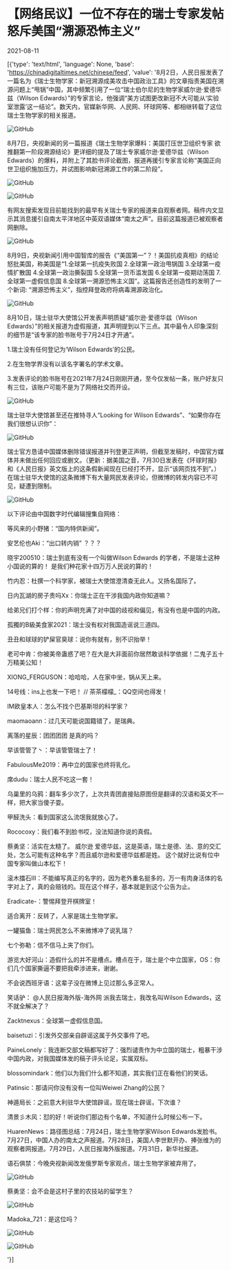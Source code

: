 # 【网络民议】一位不存在的瑞士专家发帖怒斥美国“溯源恐怖主义”

2021-08-11

[{'type': 'text/html', 'language': None, 'base': 'https://chinadigitaltimes.net/chinese/feed', 'value': '8月2日，人民日报发表了一篇名为《瑞士生物学家：新冠溯源成美攻击中国政治工具》的文章指责美国在溯源问题上“甩锅”中国，其中频繁引用了一位“瑞士伯尔尼的生物学家威尔逊·爱德华兹（Wilson Edwards）”的专家言论，他强调“美方试图更改新冠不大可能从‘实验室泄露’这一结论”。数天内，官媒新华网、人民网、环球网等、都相继转载了这位瑞士生物学家的相关报道。

![GitHub](https://chinadigitaltimes.net/chinese/files/2021/08/image-1628628032006.png)

8月7日，央视新闻的另一篇报道《瑞士生物学家爆料：美国打压世卫组织专家 欲推翻第一阶段溯源结论》更详细的提及了瑞士专家威尔逊·爱德华兹（Wilson Edwards）的爆料，并附上了其脸书评论截图，报道再援引专家言论称“美国正向世卫组织施加压力，并试图影响新冠溯源工作的第二阶段”。

![GitHub](https://chinadigitaltimes.net/chinese/files/2021/08/image-1628628411683.png)

![GitHub](https://chinadigitaltimes.net/chinese/files/2021/08/image-1628628425553.png)

有网友搜索发现目前能找到的最早有关瑞士专家的报道来自观察者网。稿件内文显示其消息援引自南太平洋地区中英双语媒体“南太之声”。目前这篇报道已被观察者网删除。

![GitHub](https://chinadigitaltimes.net/chinese/files/2021/08/image-1628631271463.png)

8月9日，央视新闻引用中国智库的报告《“美国第一”？！美国抗疫真相》的结论怒批美国，称美国是“1.全球第一抗疫失败国 2.全球第一政治甩锅国 3.全球第一疫情扩散国 4.全球第一政治撕裂国 5.全球第一货币滥发国 6.全球第一疫期动荡国 7.全球第一虚假信息国 8.全球第一溯源恐怖主义国”。这篇报告还创造性的发明了一个新词: “溯源恐怖主义”，指控拜登政府将病毒溯源政治化。



![GitHub](https://chinadigitaltimes.net/chinese/files/2021/08/image-1628629186708.png)

8月10日，瑞士驻华大使馆公开发表声明质疑“威尔逊·爱德华兹（Wilson Edwards）”的相关报道为虚假报道，其声明提到以下三点。其中最令人印象深刻的细节是“该专家的脸书账号于7月24日才开通”。



1.瑞士没有任何登记为‘Wilson Edwards’的公民。

2.在生物学界没有以该名字署名的学术文章。

3.发表评论的脸书账号在2021年7月24日刚刚开通，至今仅发帖一条，账户好友只有三位，该账户可能不是为了网络社交而开设。



![GitHub](https://chinadigitaltimes.net/chinese/files/2021/08/image-1628629059464.png)

瑞士驻华大使馆甚至还在推特寻人“Looking for Wilson Edwards”、“如果你存在我们很想认识你”：

![GitHub](https://chinadigitaltimes.net/chinese/files/2021/08/image-1628630556425.png)

瑞士官方恳请中国媒体删除错误报道并刊登更正声明，但截至发稿时，中国官方媒体并未做出任何回应或删文。（更新：据美国之音，7月30日发表在《环球时报》和《人民日报》英文版上的这条假新闻现在已经打不开，显示“该网页找不到”。）在瑞士驻华大使馆的这条微博下有大量网民发表评论，但微博的转发内容已不可见，疑遭到限制。

![GitHub](https://chinadigitaltimes.net/chinese/files/2021/08/image-1628629492934.png)

以下评论由中国数字时代编辑搜集自网络：



等风来的小野猪：“国内特供新闻”。

安艺伦也Aki：“出口转内销” ？？？

晓宇200510：瑞士到底有没有一个叫做Wilson Edwards 的学者，不是瑞士这种小国说的算的！ 是我们种花家十四万万人民说的算的！

竹内忍：杜撰一个科学家，被瑞士大使馆澄清查无此人。又扬名国际了。

日内瓦湖的房子贵吗Xx：你瑞士正在干涉我国内政你知道嘛？

给弟兄们打个样：你的声明充满了对中国的歧视和偏见，有没有也是中国的内政。

孤獨的B級美食家2021：瑞士没有权对我国造谣说三道四。

丑丑和球球的铲屎官臭球：说你有就有，别不识抬举！

老可中肯：你被美帝蛊惑了吧？在大是大非面前你居然敢谈科学依据！二鬼子五十万精美公知！

XIONG_FERGUSON：哈哈哈，人在家中坐，锅从天上来。

14号线：ins上也发一下吧！ //  茶茶檬檬_：QQ空间也得发！

IM欧皇本人：怎么不找个巴基斯坦的科学家？

maomaoann：过几天可能说国籍错了，是瑞典。

离落的星辰：团团团团 是真的吗？

早该管管了丶：早该管管瑞士了！

FabulousMe2019：再中立的国家也终将乳化。

席dudu：瑞士人民不吃这一套！

乌巢里的乌鸦：翻车多少次了，上次共青团直接贴原图但是翻译的汉语和英文不一样，把大家当傻子耍。

甲醛洗头：看到国家这么流氓我就放心了。

Rococoxy：我们看不到脸书哎，没法知道你说的真假。

蔡勇坚：活实在太糙了。 威尔逊 爱德华兹，这是英语，瑞士是德、法、意的交汇处，怎么可能有这种名字？而且威尔逊和爱德华兹都是姓。 这个就好比说有位中国专家叫做山本松下！

滚木擂石III：不能编写真正的名字的，因为老外重名挺多的，万一有肉身活体的名字对上了，真的会赔钱的。现在这个样子，基本就是到这个公告为止。

Eradicate-：警惕拜登开棋牌室！

适合离开：反转了，人家是瑞土生物学家。

一罐猫鱼：瑞士网民怎么不来微博冲了说乳瑞？

七个弥勒：信不信马上夹了你们。

游览大好河山：造假什么的并不是槽点。槽点在于，瑞士是个中立国家，OS：你们几个国家撕逼不要把我牵涉进来，谢谢。

不会说西班牙语：这辈子没在微博上见过那么多正常人。

笑话驴： @人民日报海外版-海外网 派我去瑞士，我改名叫Wilson Edwards，这不就全解决了？

Zacktnexus：全球第一虚假信息国。

baisetuzi：引发外交部亲自辟谣这属于外交事件了吧。

PaineLonely：我连断交部文稿都写好了：强烈谴责作为中立国的瑞士，粗暴干涉中国内政，对我国媒体发的稿子评头论足，实属双标。

blossomindark：他们以为我们什么都不知道，其实我们正在看他们的笑话。

Patinsic：那请问你没有没有一位叫Weiwei Zhang的公民？

神遁局长：之前意大利驻华大使馆辟谣，现在瑞士辟谣，下次谁？

清景彡木风：怼的好！听说你们那边有个名单，不知道什么时候公布一下。

HuarenNews：路径图总结：7月24日，瑞士生物学家Wilson Edwards发脸书。7月27日，中国人办的南太之声报道。7月28日，美国人李世默开办、捧张维为的观察者网报道。7月29日，人民日报海外版报道。7月31日，新华社报道。





语石俱禁：今晚央视新闻改发俄罗斯专家观点，瑞士生物学家被弃用了。

![GitHub](https://chinadigitaltimes.net/chinese/files/2021/08/image-1628630976039.png)

蔡勇坚：会不会是这村子里的农技站的留学生？

![GitHub](https://chinadigitaltimes.net/chinese/files/2021/08/image-1628631040431.png)

Madoka_721：是这位吗？

![GitHub](https://chinadigitaltimes.net/chinese/files/2021/08/image-1628630640747.png)

![GitHub](https://chinadigitaltimes.net/chinese/files/2021/08/image-1628630775003.png)

'}]